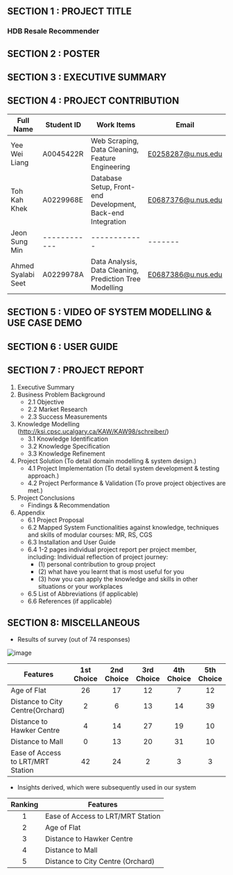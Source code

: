 ## SECTION 1 : PROJECT TITLE
### HDB Resale Recommender

## SECTION 2 : POSTER

## SECTION 3 : EXECUTIVE SUMMARY

## SECTION 4 : PROJECT CONTRIBUTION

| Full Name | Student ID | Work Items | Email |
|-----------|------------|------------|-------|
|Yee Wei Liang|A0045422R|Web Scraping, Data Cleaning, Feature Engineering |E0258287@u.nus.edu|
|Toh Kah Khek|A0229968E|Database Setup, Front-end Development, Back-end Integration|E0687376@u.nus.edu|
|Jeon Sung Min|------------|------------|-------|
|Ahmed Syalabi Seet|A0229978A|Data Analysis, Data Cleaning, Prediction Tree Modelling|E0687386@u.nus.edu|

## SECTION 5 : VIDEO OF SYSTEM MODELLING & USE CASE DEMO

## SECTION 6 : USER GUIDE

## SECTION 7 : PROJECT REPORT

1. Executive Summary
2. Business Problem Background
    - 2.1 Objective
    - 2.2 Market Research
    - 2.3 Success Measurements
3. Knowledge Modelling (http://ksi.cpsc.ucalgary.ca/KAW/KAW98/schreiber/)
    - 3.1 Knowledge Identification
    - 3.2 Knowledge Specification
    - 3.3 Knowledge Refinement
4. Project Solution (To detail domain modelling & system design.)
    - 4.1 Project Implementation (To detail system development & testing approach.)
    - 4.2 Project Performance & Validation (To prove project objectives are met.)
5. Project Conclusions
    - Findings & Recommendation
6. Appendix 
    - 6.1 Project Proposal
    - 6.2 Mapped System Functionalities against knowledge, techniques and skills of modular courses: MR, RS, CGS
    - 6.3 Installation and User Guide
    - 6.4 1-2 pages individual project report per project member, including: Individual reflection of project journey:
      - (1) personal contribution to group project 
      - (2) what have you learnt that is most useful for you 
      - (3) how you can apply the knowledge and skills in other situations or your workplaces
    - 6.5 List of Abbreviations (if applicable)
    - 6.6 References (if applicable)

## SECTION 8: MISCELLANEOUS

- Results of survey (out of 74 responses)

![image](https://user-images.githubusercontent.com/70024666/115525076-58f87d80-a2c1-11eb-96b0-356861c7f4c1.png)


| Features | 1st Choice | 2nd Choice | 3rd Choice | 4th Choice | 5th Choice |
|----------|:----------:|:----------:|:----------:|:----------:|:----------:|
|Age of Flat|26|17|12|7|12|
|Distance to City Centre(Orchard)|2|6|13|14|39|
|Distance to Hawker Centre|4|14|27|19|10|
|Distance to Mall|0|13|20|31|10|
|Ease of Access to LRT/MRT Station|42|24|2|3|3|

- Insights derived, which were subsequently used in our system

|Ranking|Features|
|:-----:|--------|
|1|Ease of Access to LRT/MRT Station|
|2|Age of Flat|
|3|Distance to Hawker Centre|
|4|Distance to Mall|
|5|Distance to City Centre (Orchard)|
